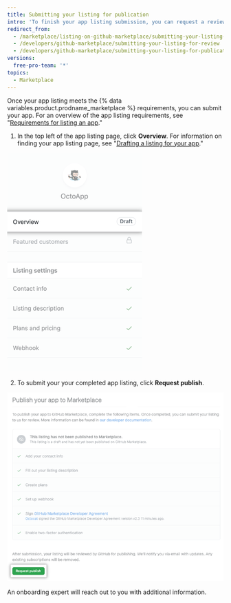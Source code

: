 ```yaml
---
title: Submitting your listing for publication
intro: 'To finish your app listing submission, you can request a review by an onboarding expert.'
redirect_from:
  - /marketplace/listing-on-github-marketplace/submitting-your-listing-for-review
  - /developers/github-marketplace/submitting-your-listing-for-review
  - /developers/github-marketplace/submitting-your-listing-for-publication
versions:
  free-pro-team: '*'
topics:
  - Marketplace
---
```


Once your app listing meets the {% data variables.product.prodname_marketplace %} requirements, you can submit your app. For an overview of the app listing requirements, see "[Requirements for listing an app](/developers/github-marketplace/requirements-for-listing-an-app)."

1. In the top left of the app listing page, click **Overview**. For information on finding your app listing page, see "[Drafting a listing for your app](/developers/github-marketplace/drafting-a-listing-for-your-app)."

  ![Overview option for the marketplace draft listing](/assets/images/marketplace/edit-marketplace-listing-overview.png)

2. To submit your your completed app listing, click **Request publish**.

  !["Publish your app to Marketplace" checklist with submission button at the bottom](/assets/images/marketplace/publish-your-app-checklist-and-submission.png)

An onboarding expert will reach out to you with additional information.
